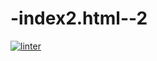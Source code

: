 # -index2.html--2
[![linter](https://github.com/Samir-Allaham/-index2.html--2/workflows/linter/badge.svg)](https://github.com/marketplace/actions/super-linter)    
